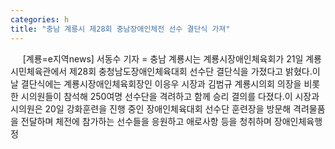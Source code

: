 ```yaml
---
categories: h
title: "충남 계룡시 제28회 충남장애인체전 선수 결단식 가져"
---
```

&nbsp;&nbsp;&nbsp;&nbsp; [계룡=e지역news] 서동수 기자 = 충남 계룡시는 계룡시장애인체육회가 21일 계룡시민체육관에서 제28회 충청남도장애인체육대회 선수단 결단식을 가졌다고 밝혔다.이날 결단식에는 계룡시장애인체육회장인 이응우 시장과 김범규 계룡시의회 의장을 비롯한 시의원들이 참석해 250여명 선수단을 격려하고 함께 승리 결의를 다졌다.이 시장과 시의원은 20일 강화훈련을 진행 중인 장애인체육대회 선수단 훈련장을 방문해 격려물품을 전달하며 체전에 참가하는 선수들을 응원하고 애로사항 등을 청취하며 장애인체육행정